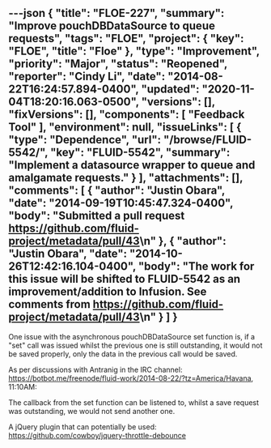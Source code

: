 ---json
{
  "title": "FLOE-227",
  "summary": "Improve pouchDBDataSource to queue requests",
  "tags": "FLOE",
  "project": {
    "key": "FLOE",
    "title": "Floe"
  },
  "type": "Improvement",
  "priority": "Major",
  "status": "Reopened",
  "reporter": "Cindy Li",
  "date": "2014-08-22T16:24:57.894-0400",
  "updated": "2020-11-04T18:20:16.063-0500",
  "versions": [],
  "fixVersions": [],
  "components": [
    "Feedback Tool"
  ],
  "environment": null,
  "issueLinks": [
    {
      "type": "Dependence",
      "url": "/browse/FLUID-5542/",
      "key": "FLUID-5542",
      "summary": "Implement a datasource wrapper to queue and amalgamate requests."
    }
  ],
  "attachments": [],
  "comments": [
    {
      "author": "Justin Obara",
      "date": "2014-09-19T10:45:47.324-0400",
      "body": "Submitted a pull request <https://github.com/fluid-project/metadata/pull/43>\n"
    },
    {
      "author": "Justin Obara",
      "date": "2014-10-26T12:42:16.104-0400",
      "body": "The work for this issue will be shifted to FLUID-5542 as an improvement/addition to Infusion. See comments from <https://github.com/fluid-project/metadata/pull/43>\n"
    }
  ]
}
---
One issue with the asynchronous pouchDBDataSource set function is, if a "set" call was issued whilst the previous one is still outstanding, it would not be saved properly, only the data in the previous call would be saved.

As per discussions with Antranig in the IRC channel: <https://botbot.me/freenode/fluid-work/2014-08-22/?tz=America/Havana>, 11:10AM:

The callback from the set function can be listened to, whilst a save request was outstanding, we would not send another one.

A jQuery plugin that can potentially be used: <https://github.com/cowboy/jquery-throttle-debounce>

        